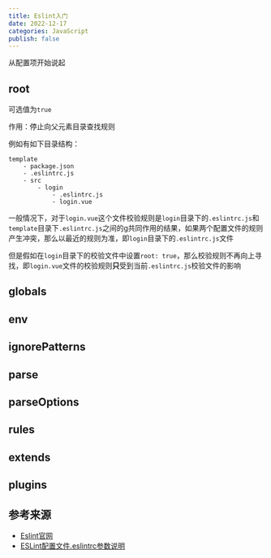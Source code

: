 ```yaml
---
title: Eslint入门
date: 2022-12-17
categories: JavaScript
publish: false
---
```


从配置项开始说起

## root

可选值为`true`

作用：停止向父元素目录查找规则

例如有如下目录结构：

```
template
    - package.json
    - .eslintrc.js
    - src
        - login
            - .eslintrc.js
            - login.vue
```

一般情况下，对于`login.vue`这个文件校验规则是`login`目录下的`.eslintrc.js`和`template`目录下`.eslintrc.js`之间的g共同作用的结果，如果两个配置文件的规则产生冲突，那么以最近的规则为准，即`login`目录下的`.eslintrc.js`文件

但是假如在`login`目录下的校验文件中设置`root: true`，那么校验规则不再向上寻找，即`login.vue`文件的校验规则**只**受到当前`.eslintrc.js`校验文件的影响

## globals

## env

## ignorePatterns

## parse

## parseOptions

## rules

## extends

## plugins

## 参考来源

- [Eslint官网](https://eslint.org/)
- [ESLint配置文件.eslintrc参数说明](https://segmentfault.com/a/1190000020835739)